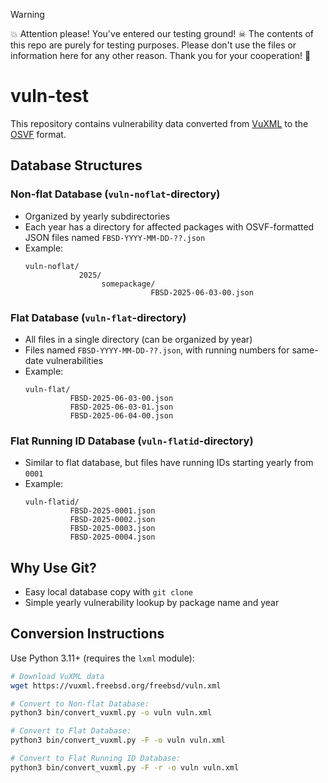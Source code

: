 > [!WARNING]
> 💥 Attention please! You've entered our testing ground! ☠ The contents of this repo are purely for testing purposes. Please don't use the files or information here for any other reason. Thank you for your cooperation! 🌟

# vuln-test

This repository contains vulnerability data converted from [VuXML](https://vuxml.freebsd.org/freebsd/index.html) to the 
[OSVF](https://ossf.github.io/osv-schema/) format.

## Database Structures

### Non-flat Database (`vuln-noflat`-directory)
- Organized by yearly subdirectories
- Each year has a directory for affected packages with OSVF-formatted JSON files named `FBSD-YYYY-MM-DD-??.json`
- Example:
  ```
  vuln-noflat/
              2025/
                   somepackage/
                              FBSD-2025-06-03-00.json
  ```

### Flat Database (`vuln-flat`-directory)
- All files in a single directory (can be organized by year)
- Files named `FBSD-YYYY-MM-DD-??.json`, with running numbers for same-date vulnerabilities
- Example:
  ```
  vuln-flat/
            FBSD-2025-06-03-00.json
            FBSD-2025-06-03-01.json
            FBSD-2025-06-04-00.json
  ```

### Flat Running ID Database (`vuln-flatid`-directory)
- Similar to flat database, but files have running IDs starting yearly from `0001`
- Example:
  ```
  vuln-flatid/
            FBSD-2025-0001.json
            FBSD-2025-0002.json
            FBSD-2025-0003.json
            FBSD-2025-0004.json
  ```

## Why Use Git?
- Easy local database copy with `git clone`
- Simple yearly vulnerability lookup by package name and year

## Conversion Instructions
Use Python 3.11+ (requires the `lxml` module):
```bash
# Download VuXML data
wget https://vuxml.freebsd.org/freebsd/vuln.xml

# Convert to Non-flat Database:
python3 bin/convert_vuxml.py -o vuln vuln.xml

# Convert to Flat Database:
python3 bin/convert_vuxml.py -F -o vuln vuln.xml

# Convert to Flat Running ID Database:
python3 bin/convert_vuxml.py -F -r -o vuln vuln.xml

```
